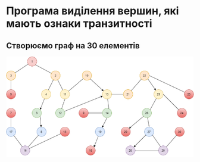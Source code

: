 # Програма виділення вершин, які мають ознаки транзитності

## Створюємо граф на 30 елементів 
![alt text](https://github.com/natasha1237/lab4/blob/main/finalgraph.png)
